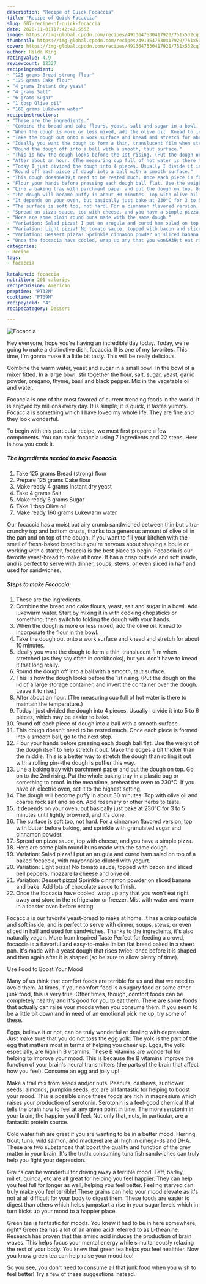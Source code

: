 ```yaml
---
description: "Recipe of Quick Focaccia"
title: "Recipe of Quick Focaccia"
slug: 607-recipe-of-quick-focaccia
date: 2020-11-01T17:42:47.555Z
image: https://img-global.cpcdn.com/recipes/4913647630417920/751x532cq70/focaccia-recipe-main-photo.jpg
thumbnail: https://img-global.cpcdn.com/recipes/4913647630417920/751x532cq70/focaccia-recipe-main-photo.jpg
cover: https://img-global.cpcdn.com/recipes/4913647630417920/751x532cq70/focaccia-recipe-main-photo.jpg
author: Hilda King
ratingvalue: 4.9
reviewcount: 12327
recipeingredient:
- "125 grams Bread strong flour"
- "125 grams Cake flour"
- "4 grams Instant dry yeast"
- "4 grams Salt"
- "6 grams Sugar"
- "1 tbsp Olive oil"
- "160 grams Lukewarm water"
recipeinstructions:
- "These are the ingredients."
- "Combine the bread and cake flours, yeast, salt and sugar in a bowl. Add lukewarm water. Start by mixing it in with cooking chopsticks or something, then switch to folding the dough with your hands."
- "When the dough is more or less mixed, add the olive oil. Knead to incorporate the flour in the bowl."
- "Take the dough out onto a work surface and knead and stretch for about 10 minutes."
- "Ideally you want the dough to form a thin, translucent film when stretched (as they say often in cookbooks), but you don&#39;t have to knead it that long really."
- "Round the dough off into a ball with a smooth, taut surface."
- "This is how the dough looks before the 1st rising. (Put the dough on the lid of a large storage container, and invert the container over the dough. Leave it to rise.)"
- "After about an hour. (The measuring cup full of hot water is there to maintain the temperature.)"
- "Today I just divided the dough into 4 pieces. Usually I divide it into 5 to 6 pieces, which may be easier to bake."
- "Round off each piece of dough into a ball with a smooth surface."
- "This dough doesn&#39;t need to be rested much. Once each piece is formed into a smooth ball, go to the next step."
- "Flour your hands before pressing each dough ball flat. Use the weight of the dough itself to help stretch it out. Make the edges a bit thicker than the middle. This is a better way to stretch the dough than rolling it out with a rolling pin--the dough is puffier this way."
- "Line a baking tray with parchment paper and put the dough on top. Go on to the 2nd rising. Put the whole baking tray in a plastic bag or something to proof. In the meantime, preheat the oven to 230°C. If you have an electric oven, set it to the highest setting."
- "The dough will become puffy in about 30 minutes. Top with olive oil and coarse rock salt and so on. Add rosemary or other herbs to taste."
- "It depends on your oven, but basically just bake at 230°C for 3 to 5 minutes until lightly browned, and it&#39;s done."
- "The surface is soft too, not hard. For a cinnamon flavored version, top with butter before baking, and sprinkle with granulated sugar and cinnamon powder."
- "Spread on pizza sauce, top with cheese, and you have a simple pizza."
- "Here are some plain round buns made with the same dough."
- "Variation: Salad pizza! I put an arugula and cured ham salad on top of a baked focaccia, with mayonnaise diluted with yogurt."
- "Variation: Light pizza! No tomato sauce, topped with bacon and sliced bell peppers, mozzarella cheese and olive oil."
- "Variation: Dessert pizza! Sprinkle cinnamon powder on sliced banana and bake. Add lots of chocolate sauce to finish."
- "Once the foccacia have cooled, wrap up any that you won&#39;t eat right away and store in the refrigerator or freezer. Mist with water and warm in a toaster oven before eating."
categories:
- Recipe
tags:
- focaccia

katakunci: focaccia 
nutrition: 201 calories
recipecuisine: American
preptime: "PT32M"
cooktime: "PT39M"
recipeyield: "4"
recipecategory: Dessert

---
```



![Focaccia](https://img-global.cpcdn.com/recipes/4913647630417920/751x532cq70/focaccia-recipe-main-photo.jpg)

Hey everyone, hope you're having an incredible day today. Today, we're going to make a distinctive dish, focaccia. It is one of my favorites. This time, I'm gonna make it a little bit tasty. This will be really delicious.

Combine the warm water, yeast and sugar in a small bowl. In the bowl of a mixer fitted. In a large bowl, stir together the flour, salt, sugar, yeast, garlic powder, oregano, thyme, basil and black pepper. Mix in the vegetable oil and water.

Focaccia is one of the most favored of current trending foods in the world. It is enjoyed by millions every day. It is simple, it is quick, it tastes yummy. Focaccia is something which I have loved my whole life. They are fine and they look wonderful.


To begin with this particular recipe, we must first prepare a few components. You can cook focaccia using 7 ingredients and 22 steps. Here is how you cook it.

<!--inarticleads1-->

##### The ingredients needed to make Focaccia:

1. Take 125 grams Bread (strong) flour
1. Prepare 125 grams Cake flour
1. Make ready 4 grams Instant dry yeast
1. Take 4 grams Salt
1. Make ready 6 grams Sugar
1. Take 1 tbsp Olive oil
1. Make ready 160 grams Lukewarm water


Our focaccia has a moist but airy crumb sandwiched between thin but ultra-crunchy top and bottom crusts, thanks to a generous amount of olive oil in the pan and on top of the dough. If you want to fill your kitchen with the smell of fresh-baked bread but you&#39;re nervous about shaping a boule or working with a starter, focaccia is the best place to begin. Focaccia is our favorite yeast-bread to make at home. It has a crisp outside and soft inside, and is perfect to serve with dinner, soups, stews, or even sliced in half and used for sandwiches. 

<!--inarticleads2-->

##### Steps to make Focaccia:

1. These are the ingredients.
1. Combine the bread and cake flours, yeast, salt and sugar in a bowl. Add lukewarm water. Start by mixing it in with cooking chopsticks or something, then switch to folding the dough with your hands.
1. When the dough is more or less mixed, add the olive oil. Knead to incorporate the flour in the bowl.
1. Take the dough out onto a work surface and knead and stretch for about 10 minutes.
1. Ideally you want the dough to form a thin, translucent film when stretched (as they say often in cookbooks), but you don&#39;t have to knead it that long really.
1. Round the dough off into a ball with a smooth, taut surface.
1. This is how the dough looks before the 1st rising. (Put the dough on the lid of a large storage container, and invert the container over the dough. Leave it to rise.)
1. After about an hour. (The measuring cup full of hot water is there to maintain the temperature.)
1. Today I just divided the dough into 4 pieces. Usually I divide it into 5 to 6 pieces, which may be easier to bake.
1. Round off each piece of dough into a ball with a smooth surface.
1. This dough doesn&#39;t need to be rested much. Once each piece is formed into a smooth ball, go to the next step.
1. Flour your hands before pressing each dough ball flat. Use the weight of the dough itself to help stretch it out. Make the edges a bit thicker than the middle. This is a better way to stretch the dough than rolling it out with a rolling pin--the dough is puffier this way.
1. Line a baking tray with parchment paper and put the dough on top. Go on to the 2nd rising. Put the whole baking tray in a plastic bag or something to proof. In the meantime, preheat the oven to 230°C. If you have an electric oven, set it to the highest setting.
1. The dough will become puffy in about 30 minutes. Top with olive oil and coarse rock salt and so on. Add rosemary or other herbs to taste.
1. It depends on your oven, but basically just bake at 230°C for 3 to 5 minutes until lightly browned, and it&#39;s done.
1. The surface is soft too, not hard. For a cinnamon flavored version, top with butter before baking, and sprinkle with granulated sugar and cinnamon powder.
1. Spread on pizza sauce, top with cheese, and you have a simple pizza.
1. Here are some plain round buns made with the same dough.
1. Variation: Salad pizza! I put an arugula and cured ham salad on top of a baked focaccia, with mayonnaise diluted with yogurt.
1. Variation: Light pizza! No tomato sauce, topped with bacon and sliced bell peppers, mozzarella cheese and olive oil.
1. Variation: Dessert pizza! Sprinkle cinnamon powder on sliced banana and bake. Add lots of chocolate sauce to finish.
1. Once the foccacia have cooled, wrap up any that you won&#39;t eat right away and store in the refrigerator or freezer. Mist with water and warm in a toaster oven before eating.


Focaccia is our favorite yeast-bread to make at home. It has a crisp outside and soft inside, and is perfect to serve with dinner, soups, stews, or even sliced in half and used for sandwiches. Thanks to the ingredients, it&#39;s also naturally vegan. More from Inspired Taste Perfect for feeding a crowd, focaccia is a flavorful and easy-to-make Italian flat bread baked in a sheet pan. It&#39;s made with a yeast dough that rises twice: once before it is shaped and then again after it is shaped (so be sure to allow plenty of time). 

Use Food to Boost Your Mood


Many of us think that comfort foods are terrible for us and that we need to avoid them. At times, if your comfort food is a sugary food or some other junk food, this is very true. Other times, though, comfort foods can be completely healthy and it's good for you to eat them. There are some foods that actually can raise your moods when you consume them. If you seem to be a little bit down and in need of an emotional pick me up, try some of these.

Eggs, believe it or not, can be truly wonderful at dealing with depression. Just make sure that you do not toss the egg yolk. The yolk is the part of the egg that matters most in terms of helping you cheer up. Eggs, the yolk especially, are high in B vitamins. These B vitamins are wonderful for helping to improve your mood. This is because the B vitamins improve the function of your brain's neural transmitters (the parts of the brain that affect how you feel). Consume an egg and jolly up!

Make a trail mix from seeds and/or nuts. Peanuts, cashews, sunflower seeds, almonds, pumpkin seeds, etc are all fantastic for helping to boost your mood. This is possible since these foods are rich in magnesium which raises your production of serotonin. Serotonin is a feel-good chemical that tells the brain how to feel at any given point in time. The more serotonin in your brain, the happier you'll feel. Not only that, nuts, in particular, are a fantastic protein source.

Cold water fish are great if you are wanting to be in a better mood. Herring, trout, tuna, wild salmon, and mackerel are all high in omega-3s and DHA. These are two substances that boost the quality and function of the grey matter in your brain. It's the truth: consuming tuna fish sandwiches can truly help you fight your depression. 

Grains can be wonderful for driving away a terrible mood. Teff, barley, millet, quinoa, etc are all great for helping you feel happier. They can help you feel full for longer as well, helping you feel better. Feeling starved can truly make you feel terrible! These grains can help your mood elevate as it's not at all difficult for your body to digest them. These foods are easier to digest than others which helps jumpstart a rise in your sugar levels which in turn kicks up your mood to a happier place.

Green tea is fantastic for moods. You knew it had to be in here somewhere, right? Green tea has a lot of an amino acid referred to as L-theanine. Research has proven that this amino acid induces the production of brain waves. This helps focus your mental energy while simultaneously relaxing the rest of your body. You knew that green tea helps you feel healthier. Now you know green tea can help raise your mood too!

So you see, you don't need to consume all that junk food when you wish to feel better! Try  a few  of  these  suggestions  instead.

